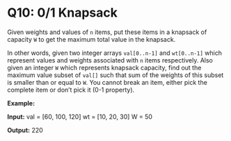 # Q10: 0/1 Knapsack

Given weights and values of `n` items, put these items in a knapsack of capacity `W` to get the maximum total value in the knapsack.

In other words, given two integer arrays `val[0..n-1]` and `wt[0..n-1]` which represent values and weights associated with `n` items respectively. Also given an integer `W` which represents knapsack capacity, find out the maximum value subset of `val[]` such that sum of the weights of this subset is smaller than or equal to `W`. You cannot break an item, either pick the complete item or don’t pick it (0-1 property).

**Example:**

**Input:**
val = [60, 100, 120]
wt = [10, 20, 30]
W = 50

**Output:** 220

